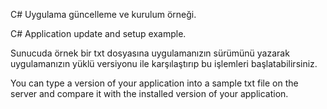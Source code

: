 C# Uygulama güncelleme ve kurulum örneği.

C# Application update and setup example.


Sunucuda örnek bir txt dosyasına uygulamanızın sürümünü yazarak uygulamanızın yüklü versiyonu ile karşılaştırıp bu işlemleri başlatabilirsiniz.

You can type a version of your application into a sample txt file on the server and compare it with the installed version of your application.

